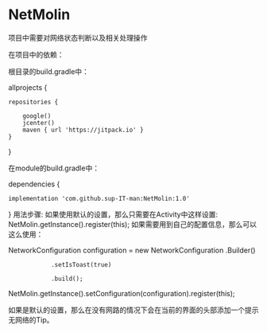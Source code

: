 # NetMolin
项目中需要对网络状态判断以及相关处理操作

在项目中的依赖：

  根目录的build.gradle中：
  
  allprojects {
  
    repositories {
	
        google()
        jcenter()
        maven { url 'https://jitpack.io' }
    }
}

在module的build.gradle中：

dependencies {  

    implementation 'com.github.sup-IT-man:NetMolin:1.0'
	
}
用法步骤:
  如果使用默认的设置，那么只需要在Activity中这样设置:
  NetMolin.getInstance().register(this);
  如果需要用到自己的配置信息，那么可以这么使用：
  
  NetworkConfiguration configuration = new NetworkConfiguration
                .Builder()
		
                .setIsToast(true)
		
                .build();
		
  NetMolin.getInstance().setConfiguration(configuration).register(this);
  
  如果是默认的设置，那么在没有网路的情况下会在当前的界面的头部添加一个提示无网络的Tip。
	
